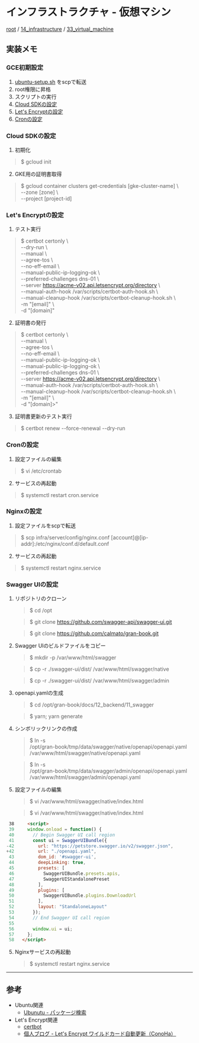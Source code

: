 # インフラストラクチャ - 仮想マシン

[root](./../../../README.md) 
/ [14_infrastructure](./../README.md) 
/ [33_virtual_machine](./README.md)

## 実装メモ

### GCE初期設定

1. [ubuntu-setup.sh](./../../../infra/server/bin/ubuntu-setup.sh) をscpで転送
2. root権限に昇格
3. スクリプトの実行
4. [Cloud SDKの設定](#cloud-sdkの設定)
5. [Let's Encryptの設定](#lets-encryptの設定)
6. [Cronの設定](#cronの設定)

### Cloud SDKの設定

1. 初期化
  > $ gcloud init

2. GKE用の証明書取得
  > $ gcloud container clusters get-credentials [gke-cluster-name] \  
  >   --zone [zone] \  
  >   --project [project-id]

### Let's Encryptの設定

1. テスト実行
  > $ certbot certonly \  
  >   --dry-run \  
  >   --manual \  
  >   --agree-tos \  
  >   --no-eff-email \  
  >   --manual-public-ip-logging-ok \  
  >   --preferred-challenges dns-01 \  
  >   --server https://acme-v02.api.letsencrypt.org/directory \  
  >   --manual-auth-hook /var/scripts/certbot-auth-hook.sh \  
  >   --manual-cleanup-hook /var/scripts/certbot-cleanup-hook.sh \  
  >   -m "[email]" \  
  >   -d "[domain]"

2. 証明書の発行
  > $ certbot certonly \  
  >   --manual \  
  >   --agree-tos \  
  >   --no-eff-email \  
  >   --manual-public-ip-logging-ok \  
  >   --manual-public-ip-logging-ok \  
  >   --preferred-challenges dns-01 \  
  >   --server https://acme-v02.api.letsencrypt.org/directory \  
  >   --manual-auth-hook /var/scripts/certbot-auth-hook.sh \  
  >   --manual-cleanup-hook /var/scripts/certbot-cleanup-hook.sh \  
  >   -m "[email]" \  
  >   -d "[domain]>"

3. 証明書更新のテスト実行
  > $ certbot renew --force-renewal --dry-run

### Cronの設定

1. 設定ファイルの編集
  > $ vi /etc/crontab

2. サービスの再起動
  > $ systemctl restart cron.service

### Nginxの設定

1. 設定ファイルをscpで転送
  > $ scp infra/server/config/nginx.conf [account]@[ip-addr]:/etc/nginx/conf.d/default.conf

2. サービスの再起動
  > $ systemctl restart nginx.service

### Swagger UIの設定

1. リポジトリのクローン
    > $ cd /opt

    > $ git clone https://github.com/swagger-api/swagger-ui.git

    > $ git clone https://github.com/calmato/gran-book.git

2. Swagger UIのビルドファイルをコピー
    > $ mkdir -p /var/www/html/swagger

    > $ cp -r ./swagger-ui/dist/ /var/www/html/swagger/native

    > $ cp -r ./swagger-ui/dist/ /var/www/html/swagger/admin

3. openapi.yamlの生成
    > $ cd /opt/gran-book/docs/12_backend/11_swagger

    > $ yarn; yarn generate

3. シンボリックリンクの作成
    > $ ln -s \
    > /opt/gran-book/tmp/data/swagger/native/openapi/openapi.yaml \
    > /var/www/html/swagger/native/openapi.yaml

    > $ ln -s \
    > /opt/gran-book/tmp/data/swagger/admin/openapi/openapi.yaml \
    > /var/www/html/swagger/admin/openapi.yaml

4. 設定ファイルの編集
    > $ vi /var/www/html/swagger/native/index.html

    > $ vi /var/www/html/swagger/native/index.html

```html
 38     <script>
 39     window.onload = function() {
 40       // Begin Swagger UI call region
 41       const ui = SwaggerUIBundle({
-42         url: "https://petstore.swagger.io/v2/swagger.json",
+42         url: "./openapi.yaml",
 43         dom_id: '#swagger-ui',
 44         deepLinking: true,
 45         presets: [
 46           SwaggerUIBundle.presets.apis,
 47           SwaggerUIStandalonePreset
 48         ],
 49         plugins: [
 50           SwaggerUIBundle.plugins.DownloadUrl
 51         ],
 52         layout: "StandaloneLayout"
 53       });
 54       // End Swagger UI call region
 55
 56       window.ui = ui;
 57     };
 58   </script>
```

5. Nginxサービスの再起動
    > $ systemctl restart nginx.service

---

## 参考

* Ubuntu関連
  * [Ubunutu - パッケージ検索](https://packages.ubuntu.com/ja/)
* Let's Encrypt関連
  * [certbot](https://certbot.eff.org/)
  * [個人ブログ - Let's Encrypt ワイルドカード自動更新（ConoHa）](https://www.eastforest.jp/vps/6149)
